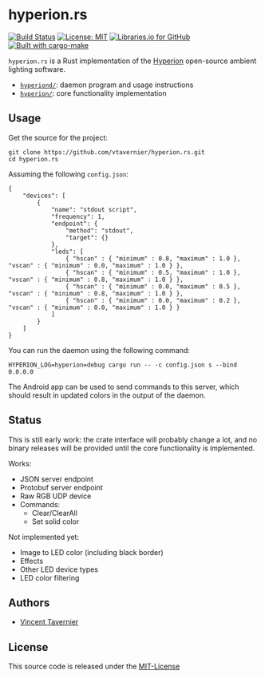 # hyperion.rs

[![Build Status](https://travis-ci.org/vtavernier/hyperion.rs.svg)](http://travis-ci.org/vtavernier/hyperion.rs) [![License: MIT](https://img.shields.io/badge/License-MIT-blue.svg)](https://opensource.org/licenses/MIT) [![Libraries.io for GitHub](https://img.shields.io/librariesio/github/vtavernier/hyperion.rs.svg)](https://libraries.io/vtavernier/hyperion.rs) [![Built with cargo-make](https://sagiegurari.github.io/cargo-make/assets/badges/cargo-make.svg)](https://sagiegurari.github.io/cargo-make)

`hyperion.rs` is a Rust implementation of the
[Hyperion](https://github.com/hyperion-project/hyperion) open-source ambient
lighting software.

* [`hyperiond/`](hyperiond): daemon program and usage instructions
* [`hyperion/`](hyperion): core functionality implementation

## Usage

Get the source for the project:

    git clone https://github.com/vtavernier/hyperion.rs.git
    cd hyperion.rs

Assuming the following `config.json`:

    {
        "devices": [
            {
                "name": "stdout script",
                "frequency": 1,
                "endpoint": {
                    "method": "stdout",
                    "target": {}
                },
                "leds": [
                    { "hscan" : { "minimum" : 0.8, "maximum" : 1.0 }, "vscan" : { "minimum" : 0.0, "maximum" : 1.0 } },
                    { "hscan" : { "minimum" : 0.5, "maximum" : 1.0 }, "vscan" : { "minimum" : 0.8, "maximum" : 1.0 } },
                    { "hscan" : { "minimum" : 0.0, "maximum" : 0.5 }, "vscan" : { "minimum" : 0.8, "maximum" : 1.0 } },
                    { "hscan" : { "minimum" : 0.0, "maximum" : 0.2 }, "vscan" : { "minimum" : 0.0, "maximum" : 1.0 } }
                ]
            }
        ]
    }

You can run the daemon using the following command:

    HYPERION_LOG=hyperion=debug cargo run -- -c config.json s --bind 0.0.0.0

The Android app can be used to send commands to this server, which should result
in updated colors in the output of the daemon.

## Status

This is still early work: the crate interface will probably change a lot, and no
binary releases will be provided until the core functionality is implemented.

Works:

* JSON server endpoint
* Protobuf server endpoint
* Raw RGB UDP device
* Commands:
  * Clear/ClearAll
  * Set solid color

Not implemented yet:

* Image to LED color (including black border)
* Effects
* Other LED device types
* LED color filtering

## Authors

* [Vincent Tavernier](https://github.com/vtavernier)

## License

This source code is released under the [MIT-License](https://opensource.org/licenses/MIT)
